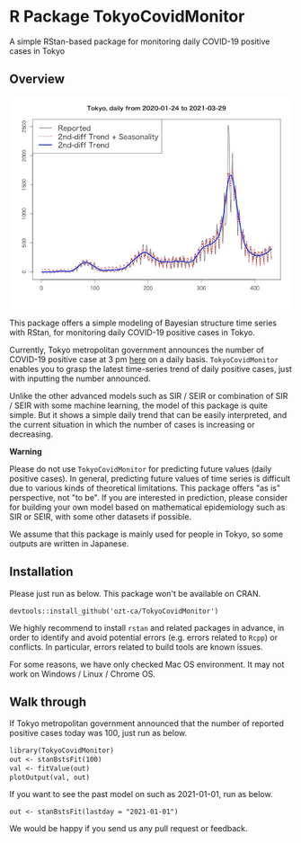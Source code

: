 # R Package TokyoCovidMonitor
A simple RStan-based package for monitoring daily COVID-19 positive cases in Tokyo

## Overview

<img src = "tools/summary_image.png">

This package offers a simple modeling of Bayesian structure time series with RStan, for monitoring daily COVID-19 positive cases in Tokyo.

Currently, Tokyo metropolitan government announces the number of COVID-19 positive case at 3 pm [here](https://www.fukushihoken.metro.tokyo.lg.jp/) on a daily basis. `TokyoCovidMonitor` enables you to grasp the latest time-series trend of daily positive cases, just with inputting the number announced.

Unlike the other advanced models such as SIR / SEIR or combination of SIR / SEIR with some machine learning, the model of this package is quite simple. But it shows a simple daily trend that can be easily interpreted, and the current situation in which the number of cases is increasing or decreasing.

**Warning**

Please do not use `TokyoCovidMonitor` for predicting future values (daily positive cases). In general, predicting future values of time series is difficult due to various kinds of theoretical limitations. This package offers "as is" perspective, not "to be". If you are interested in prediction, please consider for building your own model based on mathematical epidemiology such as SIR or SEIR, with some other datasets if possible.

We assume that this package is mainly used for people in Tokyo, so some outputs are written in Japanese.

## Installation

Please just run as below. This package won't be available on CRAN.

```
devtools::install_github('ozt-ca/TokyoCovidMonitor')
```

We highly recommend to install `rstan` and related packages in advance, in order to identify and avoid potential errors (e.g. errors related to `Rcpp`) or conflicts. In particular, errors related to build tools are known issues.

For some reasons, we have only checked Mac OS environment. It may not work on Windows / Linux / Chrome OS.

## Walk through

If Tokyo metropolitan government announced that the number of reported positive cases today was 100, just run as below.

```
library(TokyoCovidMonitor)
out <- stanBstsFit(100)
val <- fitValue(out)
plotOutput(val, out)
```

If you want to see the past model on such as 2021-01-01, run as below.
```
out <- stanBstsFit(lastday = "2021-01-01")
```

We would be happy if you send us any pull request or feedback.
